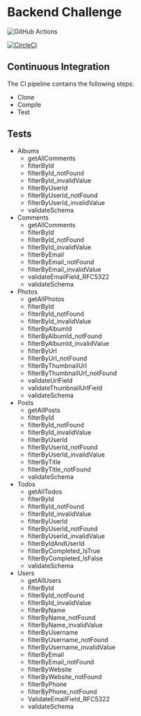 # Backend Challenge

![GitHub Actions](https://github.com/bredah/backend-challenge/workflows/Java%20CI/badge.svg)

[![CircleCI](https://circleci.com/gh/bredah/backend-challenge/tree/master.svg?style=svg)](https://circleci.com/gh/bredah/backend-challenge/tree/master)

## Continuous Integration

The CI pipeline contains the following steps:

- Clone
- Compile
- Test

## Tests

- Albums
  - getAllComments
  - filterById
  - filterById_notFound
  - filterById_invalidValue
  - filterByUserId
  - filterByUserId_notFound
  - filterByUserId_invalidValue
  - validateSchema
- Comments
  - getAllComments
  - filterById
  - filterById_notFound
  - filterById_invalidValue
  - filterByEmail
  - filterByEmail_notFound
  - filterByEmail_invalidValue
  - validateEmailField_RFC5322
  - validateSchema
- Photos
  - getAllPhotos
  - filterById
  - filterById_notFound
  - filterById_invalidValue
  - filterByAlbumId
  - filterByAlbumId_notFound
  - filterByAlbumId_invalidValue
  - filterByUrl
  - filterByUrl_notFound
  - filterByThumbnailUrl
  - filterByThumbnailUrl_notFound
  - validateUrlField
  - validateThumbnailUrlField
  - validateSchema
- Posts
  - getAllPosts
  - filterById
  - filterById_notFound
  - filterById_invalidValue
  - filterByUserId
  - filterByUserId_notFound
  - filterByUserId_invalidValue
  - filterByTitle
  - filterByTitle_notFound
  - validateSchema
- Todos
  - getAllTodos
  - filterById
  - filterById_notFound
  - filterById_invalidValue
  - filterByUserId
  - filterByUserId_notFound
  - filterByUserId_invalidValue
  - filterByIdAndUserId
  - filterByCompleted_IsTrue
  - filterByCompleted_IsFalse
  - validateSchema
- Users
  - getAllUsers
  - filterById
  - filterById_notFound
  - filterById_invalidValue
  - filterByName
  - filterByName_notFound
  - filterByName_invalidValue
  - filterByUsername
  - filterByUsername_notFound
  - filterByUsername_invalidValue
  - filterByEmail
  - filterByEmail_notFound
  - filterByWebsite
  - filterByWebsite_notFound
  - filterByPhone
  - filterByPhone_notFound
  - ValidateEmailField_RFC5322
  - validateSchema


